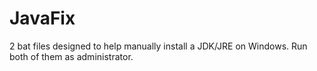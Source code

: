 # JavaFix
2 bat files designed to help manually install a JDK/JRE on Windows. Run both of them as administrator.

